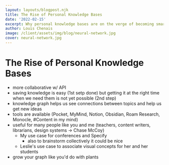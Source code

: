 ```yaml
---
layout: layouts/blogpost.njk
title: The Rise of Personal Knowledge Bases
date: '2022-02-15'
excerpt: Why personal knowledge bases are on the verge of becoming smarter, more useful and more powerful.
author: Louis Chenais
image: /client/assets/img/blog/neural-network.jpg
cover: neural-network.jpg
---
```


# The Rise of Personal Knowledge Bases

- more collaborative w/ API
- saving knowledge is easy (1st setp done) but getting it at the right time when we need them is not yet possible (2nd step)
- knowledge graph helps us see connections between topics and help us get new ideas
- tools are available (Pocket, MyMind, Notion, Obsidian, Roam Research, Monocle, #Content in my mind)
- useful for many people like you and me (teachers, content writers, librarians, design systems -> Chase McCoy)
  - My use case for conferences and Specify
    - also to brainstorm collectively it could be nice
  - Leslie's use case to associate visual concepts for her and her students
- grow your graph like you'd do with plants